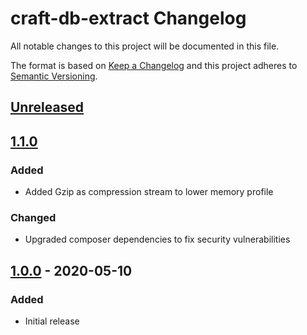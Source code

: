 # craft-db-extract Changelog

All notable changes to this project will be documented in this file.

The format is based on [Keep a Changelog](http://keepachangelog.com/) and this project
adheres to [Semantic Versioning](http://semver.org/).

[Unreleased]: https://github.com/qbasic16/craft-db-extract/compare/1.1.0...staging
[1.1.0]: https://github.com/qbasic16/craft-db-extract/compare/1.0.0...1.1.0
[1.0.0]: https://github.com/qbasic16/craft-db-extract/tree/1.0.0

## [Unreleased]

## [1.1.0]

### Added

- Added Gzip as compression stream to lower memory profile

### Changed

- Upgraded composer dependencies to fix security vulnerabilities

## [1.0.0] - 2020-05-10

### Added

- Initial release
